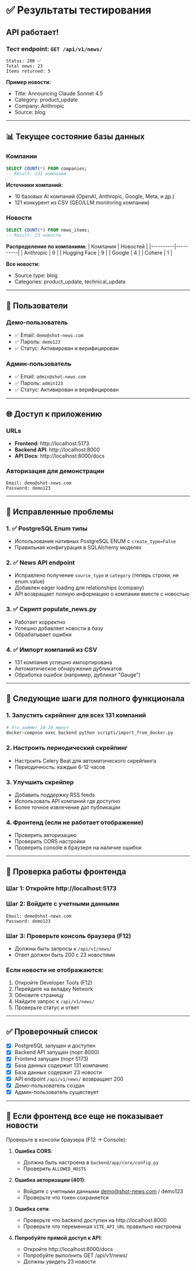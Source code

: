 # ✅ Результаты тестирования

## API работает!

### Тест endpoint: `GET /api/v1/news/`

```
Status: 200 ✅
Total news: 23
Items returned: 5
```

**Пример новости:**
- Title: Announcing Claude Sonnet 4.5
- Category: product_update
- Company: Anthropic
- Source: blog

---

## 📊 Текущее состояние базы данных

### Компании
```sql
SELECT COUNT(*) FROM companies;
-- Result: 131 компаний
```

**Источники компаний:**
- 10 базовых AI компаний (OpenAI, Anthropic, Google, Meta, и др.)
- 121 конкурент из CSV (GEO/LLM monitoring компании)

### Новости
```sql
SELECT COUNT(*) FROM news_items;
-- Result: 23 новости
```

**Распределение по компаниям:**
| Компания | Новостей |
|----------|----------|
| Anthropic | 9 |
| Hugging Face | 9 |
| Google | 4 |
| Cohere | 1 |

**Все новости:**
- Source type: blog
- Categories: product_update, technical_update

---

## 🔐 Пользователи

### Демо-пользователь
- ✅ Email: `demo@shot-news.com`
- ✅ Пароль: `demo123`
- ✅ Статус: Активирован и верифицирован

### Админ-пользователь
- ✅ Email: `admin@shot-news.com`
- ✅ Пароль: `admin123`
- ✅ Статус: Активирован и верифицирован

---

## 🌐 Доступ к приложению

### URLs
- **Frontend**: http://localhost:5173
- **Backend API**: http://localhost:8000
- **API Docs**: http://localhost:8000/docs

### Авторизация для демонстрации
```
Email: demo@shot-news.com
Password: demo123
```

---

## 🔧 Исправленные проблемы

### 1. ✅ PostgreSQL Enum типы
- Использование нативных PostgreSQL ENUM с `create_type=False`
- Правильная конфигурация в SQLAlchemy моделях

### 2. ✅ News API endpoint
- Исправлено получение `source_type` и `category` (теперь строки, не enum.value)
- Добавлен eager loading для relationships (company)
- API возвращает полную информацию о компании вместе с новостью

### 3. ✅ Скрипт populate_news.py
- Работает корректно
- Успешно добавляет новости в базу
- Обрабатывает ошибки

### 4. ✅ Импорт компаний из CSV
- 131 компания успешно импортирована
- Автоматическое обнаружение дубликатов
- Обработка ошибок (например, дубликат "Gauge")

---

## 📝 Следующие шаги для полного функционала

### 1. Запустить скрейпинг для всех 131 компаний
```bash
# Это займет 10-20 минут
docker-compose exec backend python scripts/import_from_docker.py
```

### 2. Настроить периодический скрейпинг
- Настроить Celery Beat для автоматического скрейпинга
- Периодичность: каждые 6-12 часов

### 3. Улучшить скрейпер
- Добавить поддержку RSS feeds
- Использовать API компаний где доступно
- Более точное извлечение дат публикации

### 4. Фронтенд (если не работает отображение)
- Проверить авторизацию  
- Проверить CORS настройки
- Проверить console в браузере на наличие ошибок

---

## 🎯 Проверка работы фронтенда

### Шаг 1: Откройте http://localhost:5173

### Шаг 2: Войдите с учетными данными
```
Email: demo@shot-news.com
Password: demo123
```

### Шаг 3: Проверьте консоль браузера (F12)
- Должны быть запросы к `/api/v1/news/`
- Ответ должен быть 200 с 23 новостями

### Если новости не отображаются:
1. Откройте Developer Tools (F12)
2. Перейдите на вкладку Network
3. Обновите страницу
4. Найдите запрос к `/api/v1/news/`
5. Проверьте статус и ответ

---

## ✅ Проверочный список

- [x] PostgreSQL запущен и доступен
- [x] Backend API запущен (порт 8000)
- [x] Frontend запущен (порт 5173)
- [x] База данных содержит 131 компанию
- [x] База данных содержит 23 новости
- [x] API endpoint `/api/v1/news/` возвращает 200
- [x] Демо-пользователь создан
- [x] Админ-пользователь существует

---

## 🐛 Если фронтенд все еще не показывает новости

Проверьте в консоли браузера (F12 → Console):

1. **Ошибка CORS**:
   - Должна быть настроена в `backend/app/core/config.py`
   - Проверить `ALLOWED_HOSTS`

2. **Ошибка авторизации (401)**:
   - Войдите с учетными данными demo@shot-news.com / demo123
   - Проверьте что токен сохраняется

3. **Ошибка сети**:
   - Проверьте что backend доступен на http://localhost:8000
   - Проверьте что переменная `VITE_API_URL` правильно настроена

4. **Попробуйте прямой доступ к API**:
   - Откройте http://localhost:8000/docs
   - Попробуйте выполнить GET /api/v1/news/
   - Должны увидеть 23 новости



